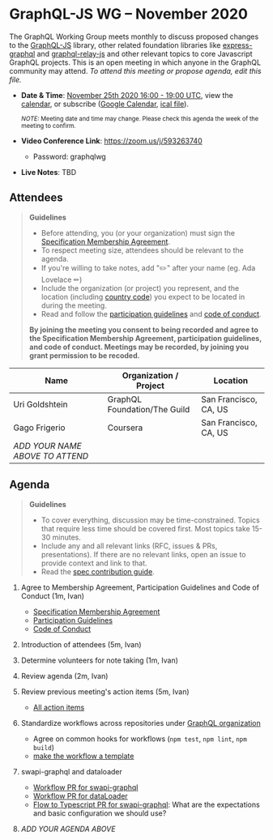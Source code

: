 # GraphQL-JS WG – November 2020

The GraphQL Working Group meets monthly to discuss proposed changes to the [GraphQL-JS](https://github.com/graphql/graphql-spec) library, other related foundation libraries like [express-graphql](https://github.com/graphql/express-graphql) and [graphql-relay-js](https://github.com/graphql/graphql-relay-js) and other
relevant topics to core Javascript GraphQL projects. This is an open meeting in which
anyone in the GraphQL community may attend. *To attend this meeting or propose
agenda, edit this file.*

- **Date & Time**: [November 25th 2020 16:00 - 19:00 UTC](https://www.timeanddate.com/worldclock/meetingdetails.html?year=2020&month=11&day=25&hour=16&min=0&sec=0&p1=224&p2=179&p3=136&p4=37&p5=239&p6=101&p7=152), view the [calendar](https://calendar.google.com/calendar/embed?src=linuxfoundation.org_ik79t9uuj2p32i3r203dgv5mo8%40group.calendar.google.com), or subscribe ([Google Calendar](https://calendar.google.com/calendar?cid=bGludXhmb3VuZGF0aW9uLm9yZ19pazc5dDl1dWoycDMyaTNyMjAzZGd2NW1vOEBncm91cC5jYWxlbmRhci5nb29nbGUuY29t), [ical file](https://calendar.google.com/calendar/ical/linuxfoundation.org_ik79t9uuj2p32i3r203dgv5mo8%40group.calendar.google.com/public/basic.ics)).

  <small>*NOTE:* Meeting date and time may change. Please check this agenda the week of the meeting to confirm.</small>

- **Video Conference Link**: https://zoom.us/j/593263740
  - Password: graphqlwg
- **Live Notes**: TBD

## Attendees

> **Guidelines**
> - Before attending, you (or your organization) must sign the [Specification Membership Agreement](https://github.com/graphql/foundation).
> - To respect meeting size, attendees should be relevant to the agenda.
> - If you're willing to take notes, add "✏️" after your name (eg. Ada Lovelace ✏)
> - Include the organization (or project) you represent, and the location (including [country code](https://en.wikipedia.org/wiki/List_of_ISO_3166_country_codes#Current_ISO_3166_country_codes)) you expect to be located in during the meeting.
> - Read and follow the [participation guidelines](https://github.com/graphql/graphql-js-wg#participation-guidelines) and [code of conduct](https://github.com/graphql/foundation/blob/master/CODE-OF-CONDUCT.md).
>
> **By joining the meeting you consent to being recorded and agree to the Specification Membership Agreement, participation guidelines, and code of conduct. Meetings may be recorded, by joining you grant permission to be recoded.**

| Name           | Organization / Project       | Location              |
| -------------- | ---------------------------- | --------------------- |
| Uri Goldshtein | GraphQL Foundation/The Guild | San Francisco, CA, US |
| Gago Frigerio  | Coursera                     | San Francisco, CA, US |
| _ADD YOUR NAME ABOVE TO ATTEND_

## Agenda

> **Guidelines**
>
> - To cover everything, discussion may be time-constrained. Topics that require less time should be covered first. Most topics take 15-30 minutes.
> - Include any and all relevant links (RFC, issues & PRs, presentations). If there are no relevant links, open an issue to provide context and link to that.
> - Read the [spec contribution guide](https://github.com/graphql/graphql-spec/blob/master/CONTRIBUTING.md).

<!--

Example agenda item:

1. Discuss moving the subscriptions proposal to stage 2 (30m, Lee)
   - [Subscriptions RFC](link.to/the-relevant/pr-or-issue-or-doc)
   - [GraphQL.js PR](github.link/to/the/project/pr)
   - [Another Relevant Link](youre.getting/the-idea.now)

-->

1. Agree to Membership Agreement, Participation Guidelines and Code of Conduct (1m, Ivan)
   - [Specification Membership Agreement](https://github.com/graphql/foundation)
   - [Participation Guidelines](https://github.com/graphql/graphql-js-wg#participation-guidelines)
   - [Code of Conduct](https://github.com/graphql/foundation/blob/master/CODE-OF-CONDUCT.md)
1. Introduction of attendees (5m, Ivan)
1. Determine volunteers for note taking (1m, Ivan)
1. Review agenda (2m, Ivan)
1. Review previous meeting's action items (5m, Ivan)
   - [All action items](https://github.com/graphql/graphql-js-wg/issues?q=is%3Aissue+label%3A%22Action+item+%3Aclapper%3A%22)
1. Standardize workflows across repositories under [GraphQL organization](https://github.com/graphql)
   - Agree on common hooks for workflows (`npm test`, `npm lint`, `npm build`)
   - [make the workflow a template](https://docs.github.com/en/free-pro-team@latest/actions/learn-github-actions/sharing-workflows-with-your-organization)

1. swapi-graphql and dataloader
   - [Workflow PR for swapi-graphql](https://github.com/graphql/swapi-graphql/pull/185)
   - [Workflow PR for dataLoader](https://github.com/graphql/dataloader/pull/255)
   - [Flow to Typescript PR for swapi-graphql](https://github.com/graphql/swapi-graphql/pull/191): What are the expectations and basic configuration we should use?
1. _ADD YOUR AGENDA ABOVE_
